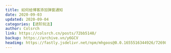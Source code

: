 ```yaml
---
title: 如何给博客添加弹窗通知
date: 2020-09-03
updated: 2020-09-04
categories: [进阶玩法]
author: Colsrch
link: https://colsrch.cn/posts/72bb5148/
backup: https://archive.vn/y6GCV
headimg: https://fastly.jsdelivr.net/npm/mhgoos@0.0.1655516344926/726982ed3ae80.png
---
```


